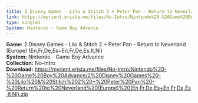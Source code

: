 ```yaml
---
title: 2 Disney Games - Lilo & Stitch 2 + Peter Pan - Return to Neverland (Europe) (En,Fr,De,Es+En,Fr,De,Es,It,Nl)
link: https://myrient.erista.me/files/No-Intro/Nintendo%20-%20Game%20Boy%20Advance/2%20Disney%20Games%20-%20Lilo%20&%20Stitch%202%20+%20Peter%20Pan%20-%20Return%20to%20Neverland%20(Europe)%20(En,Fr,De,Es+En,Fr,De,Es,It,Nl).zip
type: single1
System: Nintendo - Game Boy Advance
---
```

<b>Game:</b> 2 Disney Games - Lilo & Stitch 2 + Peter Pan - Return to Neverland (Europe) (En,Fr,De,Es+En,Fr,De,Es,It,Nl)<br>
<b>System:</b> Nintendo - Game Boy Advance<br>
<b>Collection:</b> No-Intro<br>
<b>Download:</b> https://myrient.erista.me/files/No-Intro/Nintendo%20-%20Game%20Boy%20Advance/2%20Disney%20Games%20-%20Lilo%20&%20Stitch%202%20+%20Peter%20Pan%20-%20Return%20to%20Neverland%20(Europe)%20(En,Fr,De,Es+En,Fr,De,Es,It,Nl).zip